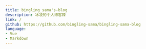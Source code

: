```yaml
---
title: bingling_sama's-blog
description: 冰凌的个人博客辣
link: /
github: https://github.com/bingling-sama/bingling-sama-blog
language:
- Vue
- Markdown
---
```

